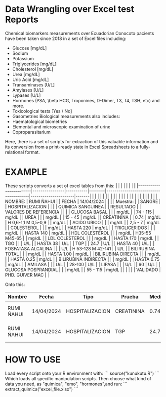 # Data Wrangling over Excel test Reports

Chemical biomarkers measurements over Ecuadorian Conocoto pacients have been taken since 2018 in a set of Excel files including:
 - Glucose [mg/dL]
 - Sodium 
 - Potassium
 - Triglycerides [mg/dL]
 - Cholesterol [mg/dL]
 - Urea [mg/dL]
 - Uric Acid [mg/dL]
 - Transaminases [U/L]
 - Amylases [U/L]
 - Lypases [U/L]
 - Hormones (PSA, \beta HCG, Troponines, D-Dimer, T3, T4, TSH, etc) and more.
 - Toxicological tests [Yes / No]
 - Gasometries
Biological measurements also includes:
- Haematological biometries
- Elemental and microscopic examination of urine
- Coproparasitarium

Here, there is a set of scripts for extraction of this valuable information and its conversion from a print-ready state in Excel Spreadsheets to a fully-relational format.
# EXAMPLE
These scripts converts a set of excel tables from this:
|                        |                |           |        |                                       |                      |       |
|------------------------|----------------|-----------|--------|---------------------------------------|----------------------|-------|
|                        |                |           |        |                                       |                      |       |
|                        |                |           |        |                                       |                      |       |
|                        |                |           |        |                                       |                      |       |
| NOMBRE:                | RUMI ÑAHUI     |           | FECHA  |               14/04/2024              |                      |       |
| Muestra:               |                | SANGRE    |        | HOSPITALIZACION                       |                      |       |
| QUIMICA SANGUINEA      |                | RESULTADO |        |           VALORES DE REFERENCIA       |                      |       |
| GLUCOSA   BASAL        |                |           | mg/dL  |                                       |       74 - 115       | mg/dL |
| UREA                   |                |           | mg/dL  |                                       |        15 - 45       | mg/dL |
| CREATININA             |                |      0.74 | mg/dL  |               H 0,6-1,1    M 0,5-0,9  |                      | mg/dL |
| ACIDO   URICO          |                |           | mg/dL  |                                       |      2,5  -  7       | mg/dL |
| COLESTEROL             |                |           | mg/dL  |                                       |      HASTA  220      | mg/dL |
| TRIGLICERIDOS          |                |           | mg/dL  |                                       |       HASTA 140      | mg/dL |
| HDL   COLESTEROL       |                |           | mg/dL  |                     H35-55  M45-65    |                      | mg/dL |
| LDL   COLESTEROL       |                |           | mg/dL  |                                       |       HASTA 170      | mg/dL |
| TGO                    |                |           | U/L    |                                       |       HASTA  38      | U/L   |
| TGP                    |                |      24.7 | U/L    |                                       |       HASTA  40      | U/L   |
| FOSFATASA   ALCALINA   |                |           | U/L    |                  H 53-128  M 42-141   |                      | U/L   |
| BILIRUBINA   TOTAL     |                |           | mg/dL  |                                       |      HASTA 1.00      | mg/dL |
| BILIRUBINA  DIRECTA    |                |           | mg/dL  |                                       |      HASTA 0.25      | mg/dL |
| BILIRUBINA   INDIRECTA |                |           | mg/dL  |                                       |      HASTA 0.75      | mg/dL |
| AMILASA                |                |           | U/L    |                                       |        28-100        | U/L   |
| LIPASA                 |                |           | U/L    |                                       |          60          | U/L   |
| GLUCOSA   POSPRANDIAL  |                |           | mg/dL  |                                       |       55 - 115       | mg/dL |
|                        |                |           |        | VALIDADO                              | PHD. GUIVER MAC      |       |

Onto this:

| Nombre     | Fecha      | Tipo            | Prueba     | Medicion | Tech            |
|------------|------------|-----------------|------------|----------|-----------------|
| RUMI ÑAHUI | 14/04/2024 | HOSPITALIZACION | CREATININA | 0.74     | PHD. GUIVER MAC |
| RUMI ÑAHUI | 14/04/2024 | HOSPITALIZACION | TGP        | 24.7     | PHD. GUIVER MAC |

# HOW TO USE
Load every script onto your R environment with: 
´´´
source("kunukutu.R")
´´´
Which loads all specific manipulation scripts. Then choose what kind of data you need,  as "quimica", "emo", "hormones",and run:
´´´
extract_quimica("excel_file.xlsx")
´´´

